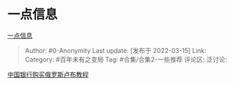 # 一点信息
[一点信息](https://zhuanlan.zhihu.com/p/481331863)

> Author: #0-Anonymity
> Last update: [发布于 2022-03-15]
> Link:
> Category: #百年未有之变局
> Tag: #合集/合集2-一些推荐
> 评论区:
> 泛讨论:

[中国银行购买俄罗斯卢布教程](https://link.zhihu.com/?target=https%3A//3g.163.com/dy/article/H1TUKVOJ0511N5QB.html%3FreferFrom%3D%26spss%3Dadap_dy)
